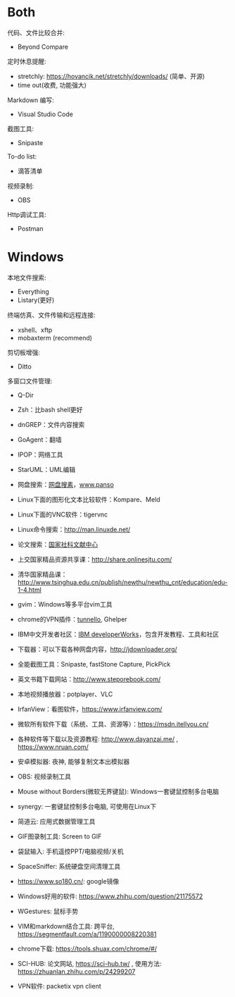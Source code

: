
# Both

代码、文件比较合并:

* Beyond Compare

定时休息提醒: 

* stretchly: https://hovancik.net/stretchly/downloads/ (简单、开源)
* time out(收费, 功能强大)

Markdown 编写:

* Visual Studio Code

截图工具:

* Snipaste

To-do list:

* 滴答清单

视频录制:

* OBS

Http调试工具:

* Postman

# Windows

本地文件搜索: 

* Everything
* Listary(更好)

终端仿真、文件传输和远程连接: 

* xshell、xftp
* mobaxterm (recommend)

剪切板增强:

* Ditto

多窗口文件管理:

* Q-Dir

- Zsh：比bash shell更好
- dnGREP：文件内容搜索
- GoAgent：翻墙
- IPOP：网络工具
- StarUML：UML编辑
- 网盘搜索：[网盘搜素](http://www.wangpansou.cn/ "点击进入")，www.panso


- Linux下面的图形化文本比较软件：Kompare、Meld
- Linux下面的VNC软件：tigervnc
- Linux命令搜索：http://man.linuxde.net/
- 论文搜索：[国家社科文献中心](http://ncpssd.org/index.aspx)
- 上交国家精品资源共享课：http://share.onlinesjtu.com/
- 清华国家精品课：http://www.tsinghua.edu.cn/publish/newthu/newthu_cnt/education/edu-1-4.html
- gvim：Windows等多平台vim工具
- chrome的VPN插件：[tunnello](https://tunnello.com), Ghelper
- IBM中文开发者社区：[IBM developerWorks](https://www.ibm.com/developerworks/cn/)，包含开发教程、工具和社区
- 下载器：可以下载各种网盘内容，http://jdownloader.org/
- 全能截图工具：Snipaste, fastStone Capture, PickPick
- 英文书籍下载网站：http://www.steporebook.com/
- 本地视频播放器：potplayer、VLC
- IrfanView：看图软件，https://www.irfanview.com/
- 微软所有软件下载（系统、工具、资源等）：https://msdn.itellyou.cn/
- 各种软件等下载以及资源教程: http://www.dayanzai.me/ , https://www.nruan.com/
- 安卓模拟器: 夜神, 能够复制文本出模拟器
- OBS: 视频录制工具
- Mouse without Borders(微软无界键鼠): Windows一套键鼠控制多台电脑
- synergy: 一套键鼠控制多台电脑, 可使用在Linux下
- 简道云: 应用式数据管理工具
- GIF图录制工具: Screen to GIF
- 袋鼠输入: 手机遥控PPT/电脑视频/关机
- SpaceSniffer: 系统硬盘空间清理工具
- https://www.so180.cn/: google镜像
- Windows好用的软件: https://www.zhihu.com/question/21175572
- WGestures: 鼠标手势
- VIM和markdown结合工具: 跨平台, https://segmentfault.com/a/1190000008220381
- chrome下载: https://tools.shuax.com/chrome/#/
- SCI-HUB: 论文网站, https://sci-hub.tw/ , 使用方法: https://zhuanlan.zhihu.com/p/24299207
* VPN软件: packetix vpn client